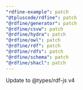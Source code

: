 ```yaml
---
"rdfine-example": patch
"@tpluscode/rdfine": patch
"@rdfine/generator": patch
"@rdfine/csvw": patch
"@rdfine/hydra": patch
"@rdfine/owl": patch
"@rdfine/rdf": patch
"@rdfine/rdfs": patch
"@rdfine/schema": patch
"@rdfine/shacl": patch
---
```


Update to @types/rdf-js v4

